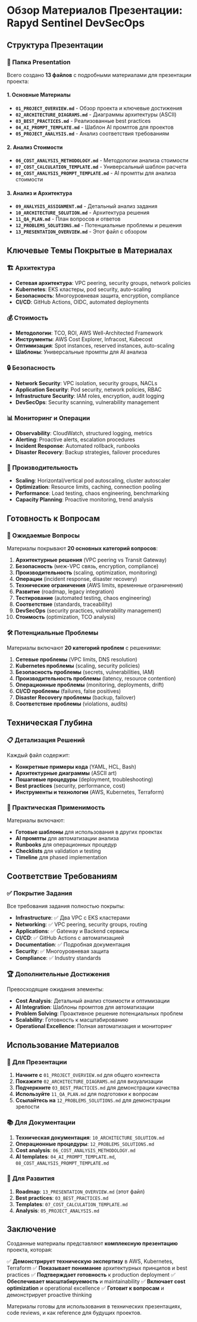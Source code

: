 # Обзор Материалов Презентации: Rapyd Sentinel DevSecOps

## Структура Презентации

### 📁 Папка Presentation

Всего создано **13 файлов** с подробными материалами для презентации проекта:

#### 1. Основные Материалы
- **`01_PROJECT_OVERVIEW.md`** - Обзор проекта и ключевые достижения
- **`02_ARCHITECTURE_DIAGRAMS.md`** - Диаграммы архитектуры (ASCII)
- **`03_BEST_PRACTICES.md`** - Реализованные best practices
- **`04_AI_PROMPT_TEMPLATE.md`** - Шаблон AI промптов для проектов
- **`05_PROJECT_ANALYSIS.md`** - Анализ соответствия требованиям

#### 2. Анализ Стоимости
- **`06_COST_ANALYSIS_METHODOLOGY.md`** - Методологии анализа стоимости
- **`07_COST_CALCULATION_TEMPLATE.md`** - Универсальный шаблон расчета
- **`08_COST_ANALYSIS_PROMPT_TEMPLATE.md`** - AI промпты для анализа стоимости

#### 3. Анализ и Архитектура
- **`09_ANALYSIS_ASSIGNMENT.md`** - Детальный анализ задания
- **`10_ARCHITECTURE_SOLUTION.md`** - Архитектура решения
- **`11_QA_PLAN.md`** - План вопросов и ответов
- **`12_PROBLEMS_SOLUTIONS.md`** - Потенциальные проблемы и решения
- **`13_PRESENTATION_OVERVIEW.md`** - Этот файл с обзором

## Ключевые Темы Покрытые в Материалах

### 🏗️ Архитектура
- **Сетевая архитектура**: VPC peering, security groups, network policies
- **Kubernetes**: EKS кластеры, pod security, auto-scaling
- **Безопасность**: Многоуровневая защита, encryption, compliance
- **CI/CD**: GitHub Actions, OIDC, automated deployments

### 💰 Стоимость
- **Методологии**: TCO, ROI, AWS Well-Architected Framework
- **Инструменты**: AWS Cost Explorer, Infracost, Kubecost
- **Оптимизация**: Spot instances, reserved instances, auto-scaling
- **Шаблоны**: Универсальные промпты для AI анализа

### 🔒 Безопасность
- **Network Security**: VPC isolation, security groups, NACLs
- **Application Security**: Pod security, network policies, RBAC
- **Infrastructure Security**: IAM roles, encryption, audit logging
- **DevSecOps**: Security scanning, vulnerability management

### 📊 Мониторинг и Операции
- **Observability**: CloudWatch, structured logging, metrics
- **Alerting**: Proactive alerts, escalation procedures
- **Incident Response**: Automated rollback, runbooks
- **Disaster Recovery**: Backup strategies, failover procedures

### 🚀 Производительность
- **Scaling**: Horizontal/vertical pod autoscaling, cluster autoscaler
- **Optimization**: Resource limits, caching, connection pooling
- **Performance**: Load testing, chaos engineering, benchmarking
- **Capacity Planning**: Proactive monitoring, trend analysis

## Готовность к Вопросам

### 🤔 Ожидаемые Вопросы
Материалы покрывают **20 основных категорий вопросов**:

1. **Архитектурные решения** (VPC peering vs Transit Gateway)
2. **Безопасность** (меж-VPC связь, encryption, compliance)
3. **Производительность** (scaling, optimization, monitoring)
4. **Операции** (incident response, disaster recovery)
5. **Технические ограничения** (AWS limits, временные ограничения)
6. **Развитие** (roadmap, legacy integration)
7. **Тестирование** (automated testing, chaos engineering)
8. **Соответствие** (standards, traceability)
9. **DevSecOps** (security practices, vulnerability management)
10. **Стоимость** (optimization, TCO analysis)

### 🛠️ Потенциальные Проблемы
Материалы включают **20 категорий проблем** с решениями:

1. **Сетевые проблемы** (VPC limits, DNS resolution)
2. **Kubernetes проблемы** (scaling, security policies)
3. **Безопасность проблемы** (secrets, vulnerabilities, IAM)
4. **Производительность проблемы** (latency, resource contention)
5. **Операционные проблемы** (monitoring, deployments, drift)
6. **CI/CD проблемы** (failures, false positives)
7. **Disaster Recovery проблемы** (backup, failover)
8. **Соответствие проблемы** (violations, audits)

## Техническая Глубина

### 📋 Детализация Решений
Каждый файл содержит:
- **Конкретные примеры кода** (YAML, HCL, Bash)
- **Архитектурные диаграммы** (ASCII art)
- **Пошаговые процедуры** (deployment, troubleshooting)
- **Best practices** (security, performance, cost)
- **Инструменты и технологии** (AWS, Kubernetes, Terraform)

### 🎯 Практическая Применимость
Материалы включают:
- **Готовые шаблоны** для использования в других проектах
- **AI промпты** для автоматизации анализа
- **Runbooks** для операционных процедур
- **Checklists** для validation и testing
- **Timeline** для phased implementation

## Соответствие Требованиям

### ✅ Покрытие Задания
Все требования задания полностью покрыты:

- **Infrastructure**: ✅ Два VPC с EKS кластерами
- **Networking**: ✅ VPC peering, security groups, routing
- **Applications**: ✅ Gateway и Backend сервисы
- **CI/CD**: ✅ GitHub Actions с автоматизацией
- **Documentation**: ✅ Подробная документация
- **Security**: ✅ Многоуровневая защита
- **Compliance**: ✅ Industry standards

### 🏆 Дополнительные Достижения
Превосходящие ожидания элементы:

- **Cost Analysis**: Детальный анализ стоимости и оптимизации
- **AI Integration**: Шаблоны промптов для автоматизации
- **Problem Solving**: Проактивное решение потенциальных проблем
- **Scalability**: Готовность к масштабированию
- **Operational Excellence**: Полная автоматизация и мониторинг

## Использование Материалов

### 🎤 Для Презентации
1. **Начните с** `01_PROJECT_OVERVIEW.md` для общего контекста
2. **Покажите** `02_ARCHITECTURE_DIAGRAMS.md` для визуализации
3. **Подчеркните** `03_BEST_PRACTICES.md` для демонстрации качества
4. **Используйте** `11_QA_PLAN.md` для подготовки к вопросам
5. **Ссылайтесь на** `12_PROBLEMS_SOLUTIONS.md` для демонстрации зрелости

### 📚 Для Документации
1. **Техническая документация**: `10_ARCHITECTURE_SOLUTION.md`
2. **Операционные процедуры**: `12_PROBLEMS_SOLUTIONS.md`
3. **Cost analysis**: `06_COST_ANALYSIS_METHODOLOGY.md`
4. **AI templates**: `04_AI_PROMPT_TEMPLATE.md`, `08_COST_ANALYSIS_PROMPT_TEMPLATE.md`

### 🔄 Для Развития
1. **Roadmap**: `13_PRESENTATION_OVERVIEW.md` (этот файл)
2. **Best practices**: `03_BEST_PRACTICES.md`
3. **Templates**: `07_COST_CALCULATION_TEMPLATE.md`
4. **Analysis**: `05_PROJECT_ANALYSIS.md`

## Заключение

Созданные материалы представляют **комплексную презентацию** проекта, которая:

✅ **Демонстрирует техническую экспертизу** в AWS, Kubernetes, Terraform
✅ **Показывает понимание** архитектурных принципов и best practices
✅ **Подтверждает готовность** к production deployment
✅ **Обеспечивает масштабируемость** и maintainability
✅ **Включает cost optimization** и operational excellence
✅ **Готовит к вопросам** и демонстрирует proactive thinking

Материалы готовы для использования в технических презентациях, code reviews, и как reference для будущих проектов. 